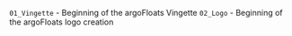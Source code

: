 `01_Vingette` - Beginning of the argoFloats Vingette
`02_Logo` - Beginning of the argoFloats logo creation
 
 
